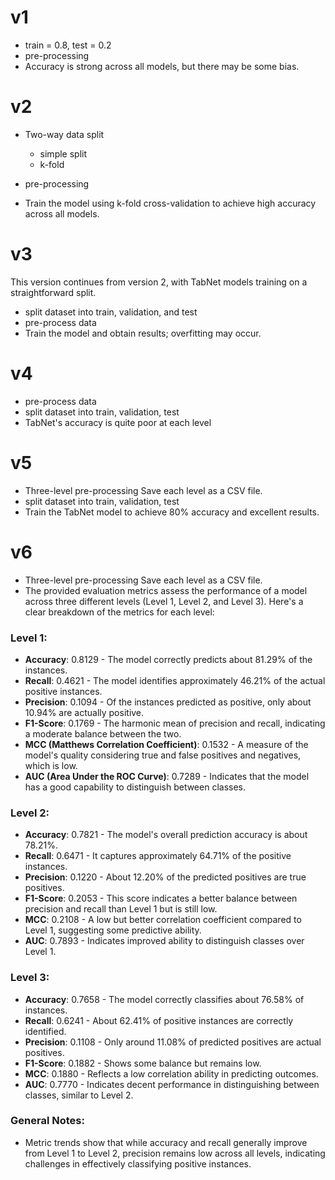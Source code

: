 # v1
- train = 0.8, test = 0.2
- pre-processing
- Accuracy is strong across all models, but there may be some bias.

# v2
- Two-way data split
    - simple split
    - k-fold

- pre-processing
- Train the model using k-fold cross-validation to achieve high accuracy across all models.

# v3
This version continues from version 2, with TabNet models training on a straightforward split.

- split dataset into train, validation, and test
- pre-process data
- Train the model and obtain results; overfitting may occur.
  
# v4 
- pre-process data
- split dataset into train, validation, test
- TabNet's accuracy is quite poor at each level

# v5
- Three-level pre-processing
Save each level as a CSV file.
- split dataset into train, validation, test
- Train the TabNet model to achieve 80% accuracy and excellent results.

# v6
- Three-level pre-processing
Save each level as a CSV file.
- The provided evaluation metrics assess the performance of a model across three different levels (Level 1, Level 2, and Level 3). Here's a clear breakdown of the metrics for each level:

### Level 1:
- **Accuracy**: 0.8129 - The model correctly predicts about 81.29% of the instances.
- **Recall**: 0.4621 - The model identifies approximately 46.21% of the actual positive instances.
- **Precision**: 0.1094 - Of the instances predicted as positive, only about 10.94% are actually positive.
- **F1-Score**: 0.1769 - The harmonic mean of precision and recall, indicating a moderate balance between the two.
- **MCC (Matthews Correlation Coefficient)**: 0.1532 - A measure of the model's quality considering true and false positives and negatives, which is low.
- **AUC (Area Under the ROC Curve)**: 0.7289 - Indicates that the model has a good capability to distinguish between classes.

### Level 2:
- **Accuracy**: 0.7821 - The model's overall prediction accuracy is about 78.21%.
- **Recall**: 0.6471 - It captures approximately 64.71% of the positive instances.
- **Precision**: 0.1220 - About 12.20% of the predicted positives are true positives.
- **F1-Score**: 0.2053 - This score indicates a better balance between precision and recall than Level 1 but is still low.
- **MCC**: 0.2108 - A low but better correlation coefficient compared to Level 1, suggesting some predictive ability.
- **AUC**: 0.7893 - Indicates improved ability to distinguish classes over Level 1.

### Level 3:
- **Accuracy**: 0.7658 - The model correctly classifies about 76.58% of instances.
- **Recall**: 0.6241 - About 62.41% of positive instances are correctly identified.
- **Precision**: 0.1108 - Only around 11.08% of predicted positives are actual positives.
- **F1-Score**: 0.1882 - Shows some balance but remains low.
- **MCC**: 0.1880 - Reflects a low correlation ability in predicting outcomes.
- **AUC**: 0.7770 - Indicates decent performance in distinguishing between classes, similar to Level 2.

### General Notes:

- Metric trends show that while accuracy and recall generally improve from Level 1 to Level 2, precision remains low across all levels, indicating challenges in effectively classifying positive instances.
